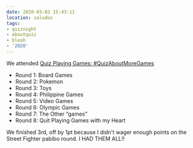 ```yaml
---
date: 2020-03-02 15:43:11
location: saludos
tags:
- quiznight
- aboutquiz
- bleah
- '2020'
---
```


We attended [Quiz Playing Games: #QuizAboutMoreGames](https://www.facebook.com/events/3319117848117123)

- Round 1: Board Games
- Round 2: Pokemon
- Round 3: Toys
- Round 4: Philippine Games
- Round 5: Video Games
- Round 6: Olympic Games
- Round 7: The Other “games”
- Round 8: Quit Playing Games with my Heart

We finished 3rd, off by 1pt because I didn't wager enough points on the Street Fighter pabibo round. I HAD THEM ALL!!